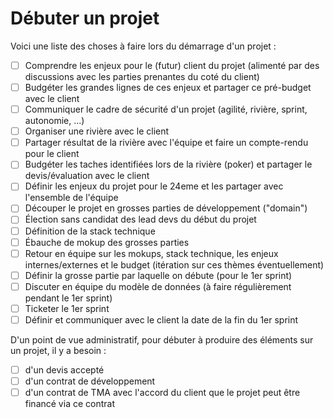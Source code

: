 # Débuter un projet

Voici une liste des choses à faire lors du démarrage d'un projet :

* [ ] Comprendre les enjeux pour le (futur) client du projet (alimenté par des discussions avec les parties prenantes du coté du client)
* [ ] Budgéter les grandes lignes de ces enjeux et partager ce pré-budget avec le client
* [ ] Communiquer le cadre de sécurité d'un projet (agilité, rivière, sprint, autonomie, ...)
* [ ] Organiser une rivière avec le client
* [ ] Partager résultat de la rivière avec l'équipe et faire un compte-rendu pour le client
* [ ] Budgéter les taches identifiées lors de la rivière (poker) et partager le devis/évaluation avec le client
* [ ] Définir les enjeux du projet pour le 24eme et les partager avec l'ensemble de l'équipe
* [ ] Découper le projet en grosses parties de développement ("domain")
* [ ] Élection sans candidat des lead devs du début du projet
* [ ] Définition de la stack technique
* [ ] Ébauche de mokup des grosses parties
* [ ] Retour en équipe sur les mokups, stack technique, les enjeux internes/externes et le budget (itération sur ces thèmes éventuellement)
* [ ] Définir la grosse partie par laquelle on débute (pour le 1er sprint)
* [ ] Discuter en équipe du modèle de données (à faire régulièrement pendant le 1er sprint)
* [ ] Ticketer le 1er sprint
* [ ] Définir et communiquer avec le client la date de la fin du 1er sprint

D'un point de vue administratif, pour débuter à produire des éléments sur un projet, il y a besoin :

 * [ ] d'un devis accepté
 * [ ] d'un contrat de développement
 * [ ] d'un contrat de TMA avec l'accord du client que le projet peut être financé via ce contrat